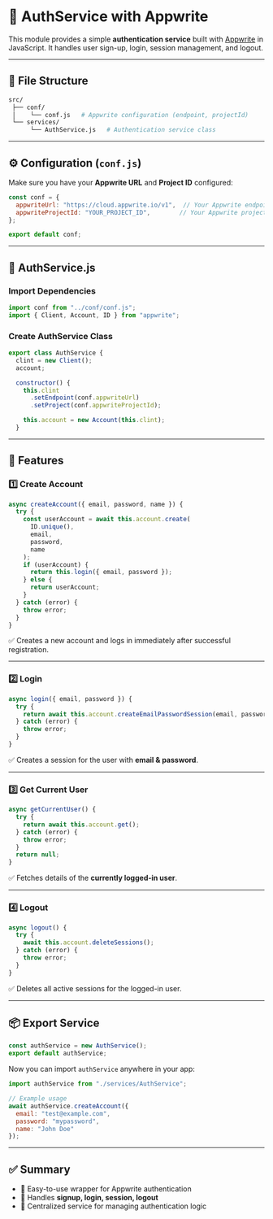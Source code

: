 # 🔐 AuthService with Appwrite

This module provides a simple **authentication service** built with [Appwrite](https://appwrite.io/) in JavaScript. It handles user sign-up, login, session management, and logout.

---

## 📂 File Structure

```bash
src/
 ├── conf/
 │    └── conf.js   # Appwrite configuration (endpoint, projectId)
 └── services/
      └── AuthService.js   # Authentication service class
```

---

## ⚙️ Configuration (`conf.js`)

Make sure you have your **Appwrite URL** and **Project ID** configured:

```js
const conf = {
  appwriteUrl: "https://cloud.appwrite.io/v1",  // Your Appwrite endpoint
  appwriteProjectId: "YOUR_PROJECT_ID",        // Your Appwrite project ID
};

export default conf;
```

---

## 📌 AuthService.js

### Import Dependencies

```js
import conf from "../conf/conf.js";
import { Client, Account, ID } from "appwrite";
```

### Create AuthService Class

```js
export class AuthService {
  clint = new Client();
  account;

  constructor() {
    this.clint
      .setEndpoint(conf.appwriteUrl)
      .setProject(conf.appwriteProjectId);

    this.account = new Account(this.clint);
  }
```

---

## 🚀 Features

### 1️⃣ Create Account

```js
async createAccount({ email, password, name }) {
  try {
    const userAccount = await this.account.create(
      ID.unique(),
      email,
      password,
      name
    );
    if (userAccount) {
      return this.login({ email, password });
    } else {
      return userAccount;
    }
  } catch (error) {
    throw error;
  }
}
```

✅ Creates a new account and logs in immediately after successful registration.

---

### 2️⃣ Login

```js
async login({ email, password }) {
  try {
    return await this.account.createEmailPasswordSession(email, password);
  } catch (error) {
    throw error;
  }
}
```

✅ Creates a session for the user with **email & password**.

---

### 3️⃣ Get Current User

```js
async getCurrentUser() {
  try {
    return await this.account.get();
  } catch (error) {
    throw error;
  }
  return null;
}
```

✅ Fetches details of the **currently logged-in user**.

---

### 4️⃣ Logout

```js
async logout() {
  try {
    await this.account.deleteSessions();
  } catch (error) {
    throw error;
  }
}
```

✅ Deletes all active sessions for the logged-in user.

---

## 📦 Export Service

```js
const authService = new AuthService();
export default authService;
```

Now you can import `authService` anywhere in your app:

```js
import authService from "./services/AuthService";

// Example usage
await authService.createAccount({
  email: "test@example.com",
  password: "mypassword",
  name: "John Doe"
});
```

---

## ✅ Summary

* 🔹 Easy-to-use wrapper for Appwrite authentication
* 🔹 Handles **signup, login, session, logout**
* 🔹 Centralized service for managing authentication logic

